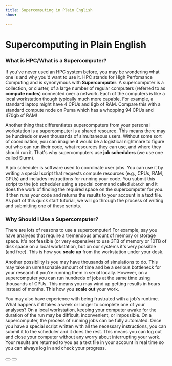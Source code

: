 ```yaml
---
title: Supercomputing in Plain English
show:

---
```


<link rel="stylesheet" href="../../assets/stylesheets/buttons.css">

# Supercomputing in Plain English

### What is HPC/What is a Supercomputer?

If you've never used an HPC system before, you may be wondering what one is and why you'd want to use it. HPC stands for High Perfomance Computing and is synonymous with **Supercomputer**. A supercomputer is a collection, or cluster, of a large number of regular computers (referred to as **compute nodes**) connected over a network. Each of the computers is like a local workstation though typically much more capable. For example, a standard laptop might have 4 CPUs and 8gb of RAM. Compare this with a standard compute node on Puma which has a whopping 94 CPUs and 470gb of RAM!

Another thing that differentiates supercomputers from your personal workstation is a supercomputer is a shared resource. This means there may be hundreds or even thousands of simultaneous users. Without some sort of coordination, you can imagine it would be a logistical nightmare to figure out who can run their code, what resources they can use, and where they should run it. That's why supercomputers use **job schedulers** (we use one called Slurm).

A job scheduler is software used to coordinate user jobs. You can use it by writing a special script that requests compute resources (e.g., CPUs, RAM, GPUs) and includes instructions for running your code. You submit this script to the job scheduler using a special command called ```sbatch``` and it does the work of finding the required space on the supercomputer for you. It then runs your code and returns the results to your account in a text file. As part of this quick start tutorial, we will go through the process of writing and submitting one of these scripts. 

### Why Should I Use a Supercomputer?

There are lots of reasons to use a supercomputer! For example, say you have analyses that require a tremendous amount of memory or storage space. It's not feasible (or very expensive) to use 3TB of memory or 10TB of disk space on a local workstation, but on our systems it's very possible (and free). This is how you **scale up** from the workstation under your desk. 

Another possibility is you may have thousands of simulations to do. This may take an unreasonable amount of time and be a serious bottleneck for your research if you're running them in serial locally. However, on a supercomputer you can run hundreds of jobs at the same time using thousands of CPUs. This means you may wind up getting results in hours instead of months. This how you **scale out** your work.

You may also have experience with being frustrated with a job's runtime. What happens if it takes a week or longer to complete one of your analyses? On a local workstation, keeping your computer awake for the duration of the run may be difficult, inconvenient, or impossible. On a supercomputer, the process of running jobs can be fully automated. Once you have a special script written with all the necessary instructions, you can submit it to the scheduler and it does the rest. This means you can log out and close your computer without any worry about interrupting your work. Your results are returned to you as a text file in your account in real time so you can always log in and check your progress.


<html>
<div class="button-container">
    <a href="../overview"><button class="left-button"></button></a>
    <a href="../common_misconceptions"><button class="right-button"></button></a>
</div>
</html>